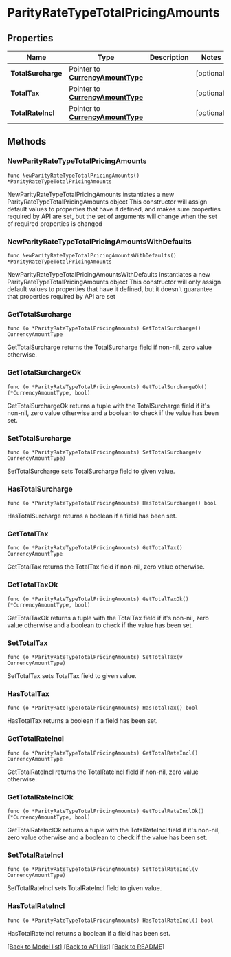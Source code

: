 # ParityRateTypeTotalPricingAmounts

## Properties

Name | Type | Description | Notes
------------ | ------------- | ------------- | -------------
**TotalSurcharge** | Pointer to [**CurrencyAmountType**](CurrencyAmountType.md) |  | [optional] 
**TotalTax** | Pointer to [**CurrencyAmountType**](CurrencyAmountType.md) |  | [optional] 
**TotalRateIncl** | Pointer to [**CurrencyAmountType**](CurrencyAmountType.md) |  | [optional] 

## Methods

### NewParityRateTypeTotalPricingAmounts

`func NewParityRateTypeTotalPricingAmounts() *ParityRateTypeTotalPricingAmounts`

NewParityRateTypeTotalPricingAmounts instantiates a new ParityRateTypeTotalPricingAmounts object
This constructor will assign default values to properties that have it defined,
and makes sure properties required by API are set, but the set of arguments
will change when the set of required properties is changed

### NewParityRateTypeTotalPricingAmountsWithDefaults

`func NewParityRateTypeTotalPricingAmountsWithDefaults() *ParityRateTypeTotalPricingAmounts`

NewParityRateTypeTotalPricingAmountsWithDefaults instantiates a new ParityRateTypeTotalPricingAmounts object
This constructor will only assign default values to properties that have it defined,
but it doesn't guarantee that properties required by API are set

### GetTotalSurcharge

`func (o *ParityRateTypeTotalPricingAmounts) GetTotalSurcharge() CurrencyAmountType`

GetTotalSurcharge returns the TotalSurcharge field if non-nil, zero value otherwise.

### GetTotalSurchargeOk

`func (o *ParityRateTypeTotalPricingAmounts) GetTotalSurchargeOk() (*CurrencyAmountType, bool)`

GetTotalSurchargeOk returns a tuple with the TotalSurcharge field if it's non-nil, zero value otherwise
and a boolean to check if the value has been set.

### SetTotalSurcharge

`func (o *ParityRateTypeTotalPricingAmounts) SetTotalSurcharge(v CurrencyAmountType)`

SetTotalSurcharge sets TotalSurcharge field to given value.

### HasTotalSurcharge

`func (o *ParityRateTypeTotalPricingAmounts) HasTotalSurcharge() bool`

HasTotalSurcharge returns a boolean if a field has been set.

### GetTotalTax

`func (o *ParityRateTypeTotalPricingAmounts) GetTotalTax() CurrencyAmountType`

GetTotalTax returns the TotalTax field if non-nil, zero value otherwise.

### GetTotalTaxOk

`func (o *ParityRateTypeTotalPricingAmounts) GetTotalTaxOk() (*CurrencyAmountType, bool)`

GetTotalTaxOk returns a tuple with the TotalTax field if it's non-nil, zero value otherwise
and a boolean to check if the value has been set.

### SetTotalTax

`func (o *ParityRateTypeTotalPricingAmounts) SetTotalTax(v CurrencyAmountType)`

SetTotalTax sets TotalTax field to given value.

### HasTotalTax

`func (o *ParityRateTypeTotalPricingAmounts) HasTotalTax() bool`

HasTotalTax returns a boolean if a field has been set.

### GetTotalRateIncl

`func (o *ParityRateTypeTotalPricingAmounts) GetTotalRateIncl() CurrencyAmountType`

GetTotalRateIncl returns the TotalRateIncl field if non-nil, zero value otherwise.

### GetTotalRateInclOk

`func (o *ParityRateTypeTotalPricingAmounts) GetTotalRateInclOk() (*CurrencyAmountType, bool)`

GetTotalRateInclOk returns a tuple with the TotalRateIncl field if it's non-nil, zero value otherwise
and a boolean to check if the value has been set.

### SetTotalRateIncl

`func (o *ParityRateTypeTotalPricingAmounts) SetTotalRateIncl(v CurrencyAmountType)`

SetTotalRateIncl sets TotalRateIncl field to given value.

### HasTotalRateIncl

`func (o *ParityRateTypeTotalPricingAmounts) HasTotalRateIncl() bool`

HasTotalRateIncl returns a boolean if a field has been set.


[[Back to Model list]](../README.md#documentation-for-models) [[Back to API list]](../README.md#documentation-for-api-endpoints) [[Back to README]](../README.md)


